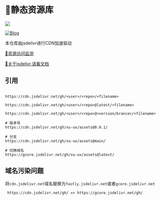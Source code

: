 # 🌌静态资源库

[![](https://data.jsdelivr.com/v1/package/gh/xu-ux/common/badge)](https://www.jsdelivr.com/package/gh/xu-ux/common)

[![Blog](https://img.shields.io/badge/MyBlog-Powered%20By%20Hexo-7FFFD4?logo=Blogger&logoColor=7FFFD4)](https://xu-ux.github.io/)


本仓库由jsdelivr进行CDN加速驱动

[🔗资源访问监测](https://www.jsdelivr.com/package/gh/xu-ux/assets)

[📖关于jsdelivr,请看文档](doc/关于jsdelivr的使用.md)

## 引用

```shell

https://cdn.jsdelivr.net/gh/<user>/<repo>/<filename>
  
https://cdn.jsdelivr.net/gh/<user>/<repo>@latest/<filename>
  
https://cdn.jsdelivr.net/gh/<user>/<repo>@<version/brance>/<filename>

# 版本号
https://cdn.jsdelivr.net/gh/xu-ux/assets@0.0.1/

# 分支
https://cdn.jsdelivr.net/gh/xu-ux/assets@main/

# 切换域名
https://gcore.jsdelivr.net/gh/xu-ux/assets@latest/

```



## 域名污染问题

将`cdn.jsdelivr.net`域名替换为`fastly.jsdelivr.net`或者`gcore.jsdelivr.net`

```
 https://cdn.jsdelivr.net/gh/ => https://gcore.jsdelivr.net/gh/
```

